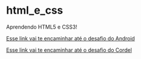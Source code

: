 # html_e_css
 Aprendendo HTML5 e CSS3!

<a href="https://joserafaelneto.github.io/html_e_css/desafio/d010meu/index.html">Esse link vai te encaminhar até o desafio do  Android</a>

<a href="https://joserafaelneto.github.io/html_e_css/desafio/d012meu/cordel.html">Esse link vai te encaminhar até o desafio do Cordel</a>